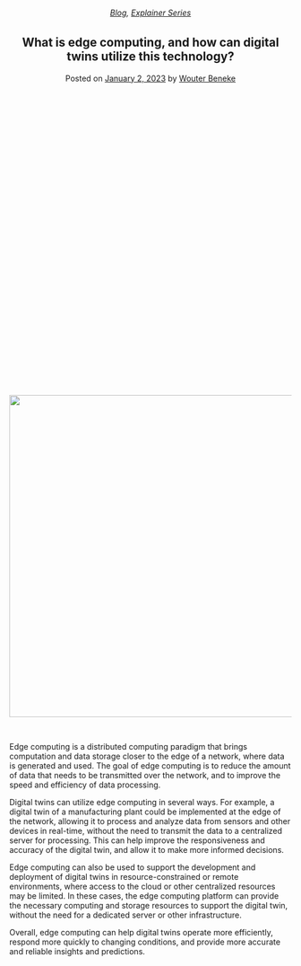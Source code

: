 
<article class="post-12202 post type-post status-publish format-standard has-post-thumbnail hentry category-blog category-explainer-series tag-artificial-intelligence-ai tag-digital-twins" id="post-12202">
<div class="article-inner">
<header class="entry-header">
<div class="entry-header-text entry-header-text-top text-center">
<h6 class="entry-category is-xsmall"><a href="https://xmpro.com/category/blog/" rel="category tag">Blog</a>, <a href="https://xmpro.com/category/blog/explainer-series/" rel="category tag">Explainer Series</a></h6><h1 class="entry-title">What is edge computing, and how can digital twins utilize this technology?</h1><div class="entry-divider is-divider small"></div>
<div class="entry-meta uppercase is-xsmall">
<span class="posted-on">Posted on <a href="https://xmpro.com/what-is-edge-computing-and-how-can-digital-twins-utilize-this-technology/" rel="bookmark"><time class="entry-date published" datetime="2023-01-02T00:33:35+00:00">January 2, 2023</time></a></span> <span class="byline">by <span class="meta-author vcard"><a class="url fn n" href="https://xmpro.com/author/wbeneke/">Wouter Beneke</a></span></span> </div>
</div>
</header>
<div class="entry-content single-page">
<div class="banner has-hover" id="banner-17101793">
<div class="banner-inner fill">
<div class="banner-bg fill">
<img height="574" src="https://xmpro.com/wp-content/uploads/2023/01/What-is-edge-computing-and-how-can-digital-twins-utilize-this-technology-1024x576.jpg" width="1020"/>

</div>
<div class="banner-layers container">
<div class="fill banner-link"></div>
<div class="text-box banner-layer x50 md-x50 lg-x50 y50 md-y50 lg-y50 res-text" id="text-box-1381115245">
<div class="text-box-content text dark">
<div class="text-inner text-center">
</div>
</div>
<style>
#text-box-1381115245 {
  width: 60%;
}
#text-box-1381115245 .text-box-content {
  font-size: 100%;
}
</style>
</div>
</div>
</div>
<style>
#banner-17101793 {
  padding-top: 222px;
}
@media (min-width:550px) {
  #banner-17101793 {
    padding-top: 500px;
  }
}
</style>
</div>
<div class="gap-element clearfix" id="gap-1665663091" style="display:block; height:auto;">
<style>
#gap-1665663091 {
  padding-top: 30px;
}
</style>
</div>
<p>Edge computing is a distributed computing paradigm that brings computation and data storage closer to the edge of a network, where data is generated and used. The goal of edge computing is to reduce the amount of data that needs to be transmitted over the network, and to improve the speed and efficiency of data processing.</p>
<p>Digital twins can utilize edge computing in several ways. For example, a digital twin of a manufacturing plant could be implemented at the edge of the network, allowing it to process and analyze data from sensors and other devices in real-time, without the need to transmit the data to a centralized server for processing. This can help improve the responsiveness and accuracy of the digital twin, and allow it to make more informed decisions.</p>
<p>Edge computing can also be used to support the development and deployment of digital twins in resource-constrained or remote environments, where access to the cloud or other centralized resources may be limited. In these cases, the edge computing platform can provide the necessary computing and storage resources to support the digital twin, without the need for a dedicated server or other infrastructure.</p>
<p>Overall, edge computing can help digital twins operate more efficiently, respond more quickly to changing conditions, and provide more accurate and reliable insights and predictions.</p>
<div class="blog-share text-center"><div class="is-divider medium"></div><div class="social-icons share-icons share-row relative"><a aria-label="Share on WhatsApp" class="icon button circle is-outline tooltip whatsapp show-for-medium" data-action="share/whatsapp/share" href="whatsapp://send?text=What%20is%20edge%20computing%2C%20and%20how%20can%20digital%20twins%20utilize%20this%20technology%3F - https://xmpro.com/what-is-edge-computing-and-how-can-digital-twins-utilize-this-technology/" title="Share on WhatsApp"><i class="icon-whatsapp"></i></a><a aria-label="Share on Facebook" class="icon button circle is-outline tooltip facebook" data-label="Facebook" href="https://www.facebook.com/sharer.php?u=https://xmpro.com/what-is-edge-computing-and-how-can-digital-twins-utilize-this-technology/" onclick="window.open(this.href,this.title,'width=500,height=500,top=300px,left=300px'); return false;" rel="noopener nofollow" target="_blank" title="Share on Facebook"><i class="icon-facebook"></i></a><a aria-label="Share on Twitter" class="icon button circle is-outline tooltip twitter" href="https://twitter.com/share?url=https://xmpro.com/what-is-edge-computing-and-how-can-digital-twins-utilize-this-technology/" onclick="window.open(this.href,this.title,'width=500,height=500,top=300px,left=300px'); return false;" rel="noopener nofollow" target="_blank" title="Share on Twitter"><i class="icon-twitter"></i></a><a aria-label="Email to a Friend" class="icon button circle is-outline tooltip email" href="/cdn-cgi/l/email-protection#2c135f594e46494f58117b444d58091e1c455f091e1c49484b49091e1c4f43415c595845424b091e6f091e1c4d4248091e1c44435b091e1c4f4d42091e1c48454b45584d40091e1c585b45425f091e1c59584540455649091e1c5844455f091e1c58494f44424340434b55091f6a0a4e434855116f44494f47091e1c5844455f091e1c435958091f6d091e1c4458585c5f091f6d091e6a091e6a54415c5e43024f4341091e6a5b444d5801455f0149484b49014f43415c595845424b014d42480144435b014f4d420148454b45584d4001585b45425f0159584540455649015844455f0158494f44424340434b55091e6a" rel="nofollow" title="Email to a Friend"><i class="icon-envelop"></i></a><a aria-label="Pin on Pinterest" class="icon button circle is-outline tooltip pinterest" href="https://pinterest.com/pin/create/button?url=https://xmpro.com/what-is-edge-computing-and-how-can-digital-twins-utilize-this-technology/&amp;media=https://xmpro.com/wp-content/uploads/2023/01/What-is-edge-computing-and-how-can-digital-twins-utilize-this-technology-1024x576.jpg&amp;description=What%20is%20edge%20computing%2C%20and%20how%20can%20digital%20twins%20utilize%20this%20technology%3F" onclick="window.open(this.href,this.title,'width=500,height=500,top=300px,left=300px'); return false;" rel="noopener nofollow" target="_blank" title="Pin on Pinterest"><i class="icon-pinterest"></i></a><a aria-label="Share on LinkedIn" class="icon button circle is-outline tooltip linkedin" href="https://www.linkedin.com/shareArticle?mini=true&amp;url=https://xmpro.com/what-is-edge-computing-and-how-can-digital-twins-utilize-this-technology/&amp;title=What%20is%20edge%20computing%2C%20and%20how%20can%20digital%20twins%20utilize%20this%20technology%3F" onclick="window.open(this.href,this.title,'width=500,height=500,top=300px,left=300px'); return false;" rel="noopener nofollow" target="_blank" title="Share on LinkedIn"><i class="icon-linkedin"></i></a></div></div></div>
<nav class="navigation-post" id="nav-below" role="navigation">
<div class="flex-row next-prev-nav bt bb">
<div class="flex-col flex-grow nav-prev text-left">

</div>

</div>
</nav>
</div>
</article>
<div class="comments-area" id="comments">
</div>

